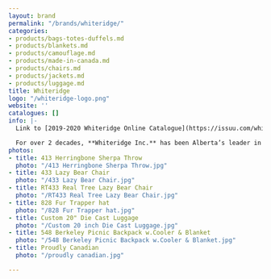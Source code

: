 ```yaml
---
layout: brand
permalink: "/brands/whiteridge/"
categories:
- products/bags-totes-duffels.md
- products/blankets.md
- products/camouflage.md
- products/made-in-canada.md
- products/chairs.md
- products/jackets.md
- products/luggage.md
title: Whiteridge
logo: "/whiteridge-logo.png"
website: ''
catalogues: []
info: |-
  Link to [2019-2020 Whiteridge Online Catalogue](https://issuu.com/whiteridgeinc/docs/wr_catalog_2019-2020-hires?fr=sMmE0NDE5NTk2Nw)

  For over 2 decades, **Whiteridge Inc.** has been Alberta’s leader in corporate, team, and recreational apparel.  Having grown from a 4 page flyer in 1997, their line has flourished to over 200 items. In 2014, the Whiteridge team was proud to introduce the Kuma line to its ever expanding products.
photos:
- title: 413 Herringbone Sherpa Throw
  photo: "/413 Herringbone Sherpa Throw.jpg"
- title: 433 Lazy Bear Chair
  photo: "/433 Lazy Bear Chair.jpg"
- title: RT433 Real Tree Lazy Bear Chair
  photo: "/RT433 Real Tree Lazy Bear Chair.jpg"
- title: 828 Fur Trapper hat
  photo: "/828 Fur Trapper hat.jpg"
- title: Custom 20" Die Cast Luggage
  photo: "/Custom 20 inch Die Cast Luggage.jpg"
- title: 548 Berkeley Picnic Backpack w.Cooler & Blanket
  photo: "/548 Berkeley Picnic Backpack w.Cooler & Blanket.jpg"
- title: Proudly Canadian
  photo: "/proudly canadian.jpg"

---
```


